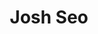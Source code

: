 ---
title: Josh Seo
position: Event Coordinator
quote: >
    "Not only has EWB allowed me to make great friends, but it also has taught me to think about the needs of the beneficiaries instead of focusing solely on getting to a solution."
year: 2018
image: /img/officers/2018/josh.jpeg
order: 5

draft: false
---